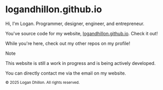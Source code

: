# logandhillon.github.io

Hi, I'm Logan. Programmer, designer, engineer, and entrepreneur.

You've source code for my website, [logandhillon.github.io](https://logandhillon.github.io). Check it out!

While you're here, check out my other repos on my profile!

> [!NOTE]
> This website is still a work in progress and is being actively developed.

You can directly contact me via the email on my website.

<sup>&copy; 2025 Logan Dhillon. All rights reserved.</sup>
